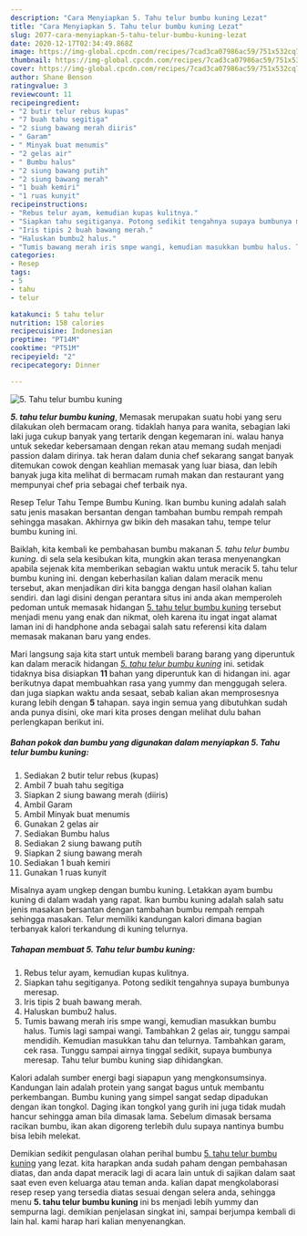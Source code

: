 ```yaml
---
description: "Cara Menyiapkan 5. Tahu telur bumbu kuning Lezat"
title: "Cara Menyiapkan 5. Tahu telur bumbu kuning Lezat"
slug: 2077-cara-menyiapkan-5-tahu-telur-bumbu-kuning-lezat
date: 2020-12-17T02:34:49.868Z
image: https://img-global.cpcdn.com/recipes/7cad3ca07986ac59/751x532cq70/5-tahu-telur-bumbu-kuning-foto-resep-utama.jpg
thumbnail: https://img-global.cpcdn.com/recipes/7cad3ca07986ac59/751x532cq70/5-tahu-telur-bumbu-kuning-foto-resep-utama.jpg
cover: https://img-global.cpcdn.com/recipes/7cad3ca07986ac59/751x532cq70/5-tahu-telur-bumbu-kuning-foto-resep-utama.jpg
author: Shane Benson
ratingvalue: 3
reviewcount: 11
recipeingredient:
- "2 butir telur rebus kupas"
- "7 buah tahu segitiga"
- "2 siung bawang merah diiris"
- " Garam"
- " Minyak buat menumis"
- "2 gelas air"
- " Bumbu halus"
- "2 siung bawang putih"
- "2 siung bawang merah"
- "1 buah kemiri"
- "1 ruas kunyit"
recipeinstructions:
- "Rebus telur ayam, kemudian kupas kulitnya."
- "Siapkan tahu segitiganya. Potong sedikit tengahnya supaya bumbunya meresap."
- "Iris tipis 2 buah bawang merah."
- "Haluskan bumbu2 halus."
- "Tumis bawang merah iris smpe wangi, kemudian masukkan bumbu halus. Tumis lagi sampai wangi. Tambahkan 2 gelas air, tunggu sampai mendidih. Kemudian masukkan tahu dan telurnya. Tambahkan garam, cek rasa. Tunggu sampai airnya tinggal sedikit, supaya bumbunya meresap. Tahu telur bumbu kuning siap dihidangkan."
categories:
- Resep
tags:
- 5
- tahu
- telur

katakunci: 5 tahu telur 
nutrition: 158 calories
recipecuisine: Indonesian
preptime: "PT14M"
cooktime: "PT51M"
recipeyield: "2"
recipecategory: Dinner

---
```



![5. Tahu telur bumbu kuning](https://img-global.cpcdn.com/recipes/7cad3ca07986ac59/751x532cq70/5-tahu-telur-bumbu-kuning-foto-resep-utama.jpg)

<b><i>5. tahu telur bumbu kuning</i></b>, Memasak merupakan suatu hobi yang seru dilakukan oleh bermacam orang. tidaklah hanya para wanita, sebagian laki laki juga cukup banyak yang tertarik dengan kegemaran ini. walau hanya untuk sekedar kebersamaan dengan rekan atau memang sudah menjadi passion dalam dirinya. tak heran dalam dunia chef sekarang sangat banyak ditemukan cowok dengan keahlian memasak yang luar biasa, dan lebih banyak juga kita melihat di bermacam rumah makan dan restaurant yang mempunyai chef pria sebagai chef terbaik nya.

Resep Telur Tahu Tempe Bumbu Kuning. Ikan bumbu kuning adalah salah satu jenis masakan bersantan dengan tambahan bumbu rempah rempah sehingga masakan. Akhirnya gw bikin deh masakan tahu, tempe telur bumbu kuning ini.

Baiklah, kita kembali ke pembahasan bumbu makanan <i>5. tahu telur bumbu kuning</i>. di sela sela kesibukan kita, mungkin akan terasa menyenangkan apabila sejenak kita memberikan sebagian waktu untuk meracik 5. tahu telur bumbu kuning ini. dengan keberhasilan kalian dalam meracik menu tersebut, akan menjadikan diri kita bangga dengan hasil olahan kalian sendiri. dan lagi disini dengan perantara situs ini anda akan memperoleh pedoman untuk memasak hidangan <u>5. tahu telur bumbu kuning</u> tersebut menjadi menu yang enak dan nikmat, oleh karena itu ingat ingat alamat laman ini di handphone anda sebagai salah satu referensi kita dalam memasak makanan baru yang endes.


Mari langsung saja kita start untuk membeli barang barang yang diperuntuk kan dalam meracik hidangan <u><i>5. tahu telur bumbu kuning</i></u> ini. setidak tidaknya bisa disiapkan <b>11</b> bahan yang diperuntuk kan di hidangan ini. agar berikutnya dapat membuahkan rasa yang yummy dan menggugah selera. dan juga siapkan waktu anda sesaat, sebab kalian akan memprosesnya kurang lebih dengan <b>5</b> tahapan. saya ingin semua yang dibutuhkan sudah anda punya disini, oke mari kita proses dengan melihat dulu bahan perlengkapan berikut ini.

<!--inarticleads1-->

##### Bahan pokok dan bumbu yang digunakan dalam menyiapkan 5. Tahu telur bumbu kuning:

1. Sediakan 2 butir telur rebus (kupas)
1. Ambil 7 buah tahu segitiga
1. Siapkan 2 siung bawang merah (diiris)
1. Ambil  Garam
1. Ambil  Minyak buat menumis
1. Gunakan 2 gelas air
1. Sediakan  Bumbu halus
1. Sediakan 2 siung bawang putih
1. Siapkan 2 siung bawang merah
1. Sediakan 1 buah kemiri
1. Gunakan 1 ruas kunyit


Misalnya ayam ungkep dengan bumbu kuning. Letakkan ayam bumbu kuning di dalam wadah yang rapat. Ikan bumbu kuning adalah salah satu jenis masakan bersantan dengan tambahan bumbu rempah rempah sehingga masakan. Telur memiliki kandungan kalori dimana bagian terbanyak kalori terkandung di kuning telurnya. 

<!--inarticleads2-->

##### Tahapan membuat 5. Tahu telur bumbu kuning:

1. Rebus telur ayam, kemudian kupas kulitnya.
1. Siapkan tahu segitiganya. Potong sedikit tengahnya supaya bumbunya meresap.
1. Iris tipis 2 buah bawang merah.
1. Haluskan bumbu2 halus.
1. Tumis bawang merah iris smpe wangi, kemudian masukkan bumbu halus. Tumis lagi sampai wangi. Tambahkan 2 gelas air, tunggu sampai mendidih. Kemudian masukkan tahu dan telurnya. Tambahkan garam, cek rasa. Tunggu sampai airnya tinggal sedikit, supaya bumbunya meresap. Tahu telur bumbu kuning siap dihidangkan.


Kalori adalah sumber energi bagi siapapun yang mengkonsumsinya. Kandungan lain adalah protein yang sangat bagus untuk membantu perkembangan. Bumbu kuning yang simpel sangat sedap dipadukan dengan ikan tongkol. Daging ikan tongkol yang gurih ini juga tidak mudah hancur sehingga aman bila dimasak lama. Sebelum dimasak bersama racikan bumbu, ikan akan digoreng terlebih dulu supaya nantinya bumbu bisa lebih melekat. 

Demikian sedikit pengulasan olahan perihal bumbu <u>5. tahu telur bumbu kuning</u> yang lezat. kita harapkan anda sudah paham dengan pembahasan diatas, dan anda dapat meracik lagi di acara lain untuk di sajikan dalam saat saat even even keluarga atau teman anda. kalian dapat mengkolaborasi resep resep yang tersedia diatas sesuai dengan selera anda, sehingga menu <b>5. tahu telur bumbu kuning</b> ini bs menjadi lebih yummy dan sempurna lagi. demikian penjelasan singkat ini, sampai berjumpa kembali di lain hal. kami harap hari kalian menyenangkan.
